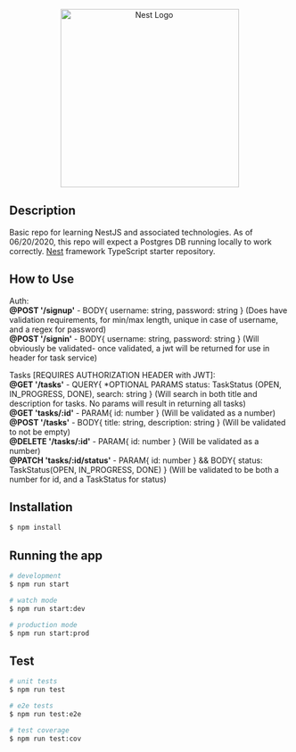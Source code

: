 <p align="center">
  <a href="http://nestjs.com/" target="blank"><img src="https://nestjs.com/img/logo_text.svg" width="320" alt="Nest Logo" /></a>
</p>

## Description

Basic repo for learning NestJS and associated technologies. As of 06/20/2020, this repo will expect a Postgres DB running locally to work correctly. 
[Nest](https://github.com/nestjs/nest) framework TypeScript starter repository.

## How to Use
Auth:<br>
<b>@POST '/signup'</b> - BODY{ username: string, password: string } (Does have validation requirements, for min/max length, unique in case of username, and a regex for password)<br>
<b>@POST '/signin'</b> - BODY{ username: string, password: string } (Will obviously be validated- once validated, a jwt will be returned for use in header for task service)<br>

Tasks [REQUIRES AUTHORIZATION HEADER with JWT]:<br>
<b>@GET '/tasks'</b> - QUERY{ *OPTIONAL PARAMS status: TaskStatus (OPEN, IN_PROGRESS, DONE), search: string } (Will search in both title and description for tasks. No params will result in returning all tasks)<br>
<b>@GET 'tasks/:id'</b> - PARAM{ id: number } (Will be validated as a number)<br>
<b>@POST '/tasks'</b> - BODY{ title: string, description: string } (Will be validated to not be empty)<br>
<b>@DELETE '/tasks/:id'</b> - PARAM{ id: number } (Will be validated as a number)<br>
<b>@PATCH 'tasks/:id/status'</b> - PARAM{ id: number } && BODY{ status: TaskStatus(OPEN, IN_PROGRESS, DONE) } (Will be validated to be both a number for id, and a TaskStatus for status)<br>

## Installation

```bash
$ npm install
```

## Running the app

```bash
# development
$ npm run start

# watch mode
$ npm run start:dev

# production mode
$ npm run start:prod
```

## Test

```bash
# unit tests
$ npm run test

# e2e tests
$ npm run test:e2e

# test coverage
$ npm run test:cov
```
